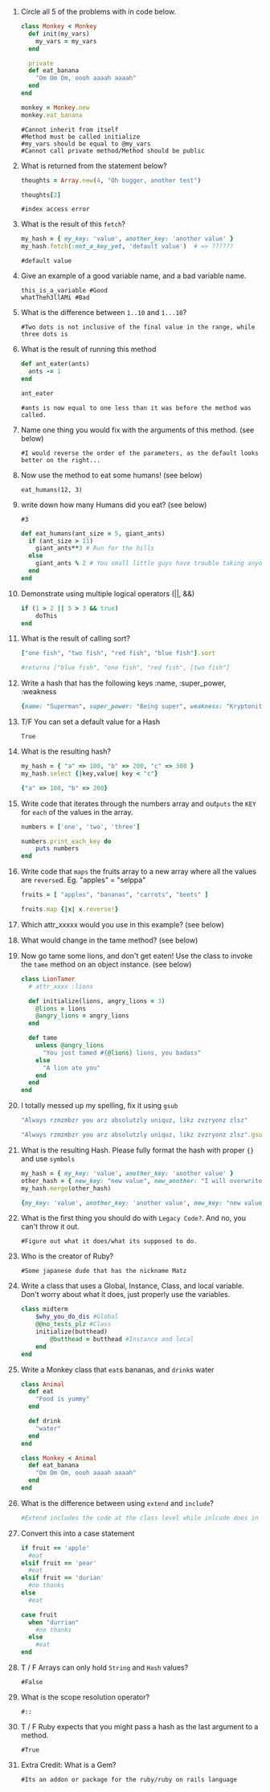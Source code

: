 1. Circle all 5 of the problems with in code below.

	```ruby
	class Monkey < Monkey
	  def init(my_vars)
	    my_vars = my_vars
	  end

	  private
	  def eat_banana
	    "Om Om Om, oooh aaaah aaaah"
	  end
	end

	monkey = Monkey.new
	monkey.eat_banana
	```
	```
	#Cannot inherit from itself
	#Method must be called initialize
	#my_vars should be equal to @my_vars
	#Cannot call private method/Method should be public
	```

1. What is returned from the statement below?

	```ruby
	thoughts = Array.new(4, "Oh bugger, another test")

	thoughts[2]
	```
	```
	#index access error
	```

1. What is the result of this `fetch`?

	```ruby
	my_hash = { my_key: 'value', another_key: 'another value' }
	my_hash.fetch(:not_a_key_yet, 'default value')  # => ??????
	```
	```
	#default value
	```

1. Give an example of a good variable name, and a bad variable name.
	```
	this_is_a_variable #Good
	whatTheh3llAMi #Bad
	```

1. What is the difference between `1..10` and `1...10`?
	```
	#Two dots is not inclusive of the final value in the range, while three dots is
	```

1. What is the result of running this method

	```ruby
	def ant_eater(ants)
	  ants -= 1
	end

	ant_eater
	```
	```
	#ants is now equal to one less than it was before the method was called.
	```

1. Name one thing you would fix with the arguments of this method. (see below)
	```
	#I would reverse the order of the parameters, as the default looks better on the right...
	```
1. Now use the method to eat some humans! (see below)
	```
	eat_humans(12, 3)
	```
1. write down how many Humans did you eat? (see below)
	```
	#3
	```

	```ruby
	def eat_humans(ant_size = 5, giant_ants)
	  if (ant_size > 11)
	    giant_ants**3 # Run for the hills
	  else
	    giant_ants % 2 # You small little guys have trouble taking anyone down.
	  end
	end
	```

1. Demonstrate using multiple logical operators (||, &&)
	```ruby
	if (1 > 2 || 5 > 3 && true)
		doThis
	end
	```

1. What is the result of calling sort?

	```ruby
	["one fish", "two fish", "red fish", "blue fish"].sort
	```
	```ruby
	#returns ["blue fish", "one fish", "red fish", [two fish"]
	```

1. Write a hash that has the following keys :name, :super_power, :weakness
	```ruby
	{name: "Superman", super_power: "Being super", weakness: "Kryptonite"}
	```

1. T/F You can set a default value for a Hash
	```
	True
	```


1. What is the resulting hash?

	```ruby
	my_hash = { "a" => 100, "b" => 200, "c" => 300 }
	my_hash.select {|key,value| key < "c"}
	```
	```ruby
	{"a" => 100, "b" => 200}
	```

1. Write code that iterates through the numbers array and out`puts` the `KEY` for `each` of the values in the array.

	```ruby
	numbers = ['one', 'two', 'three']
	```
	```ruby
	numbers.print_each_key do
		puts numbers
	end
	```

1. Write code that `maps` the fruits array to a new array where all the values are `reverse`d. Eg. "apples" = "selppa"

	```ruby
	fruits = [ "apples", "bananas", "carrots", "beets" ]
	```
	```ruby
	fruits.map {|x| x.reverse!}
	```

1. Which attr_xxxxx would you use in this example? (see below)

1. What would change in the tame method? (see below)

1. Now go tame some lions, and don't get eaten! Use the class to invoke the `tame` method on an object instance. (see below)

	```ruby
	class LionTamer
	  # attr_xxxx :lions

	  def initialize(lions, angry_lions = 3)
	    @lions = lions
	    @angry_lions = angry_lions
	  end

	  def tame
	    unless @angry_lions
	      "You just tamed #{@lions} lions, you badass"
	    else
	      "A lion ate you"
	    end
	  end
	end
	```


1. I totally messed up my spelling, fix it using `gsub`

	```ruby
	"Always rzmzmbzr you arz absolutzly uniquz, likz zvzryonz zlsz"
	```
	```ruby
	"Always rzmzmbzr you arz absolutzly uniquz, likz zvzryonz zlsz".gsub("z", "e") #Idk...
	```

1. What is the resulting Hash. Please fully format the hash with proper `{}` and use `symbols`

	  ```ruby
	  my_hash = { my_key: 'value', another_key: 'another value' }
	  other_hash = { new_key: "new value", new_another: "I will overwrite or will I?"}
	  my_hash.merge(other_hash)
	```
	```ruby
	{my_key: 'value', another_key: 'another value', new_key: "new value", new_another: "I will overwrite or will I?"}
	```

1. What is the first thing you should do with `Legacy Code?`. And no, you can't throw it out.
	```
	#Figure out what it does/what its supposed to do.
	```

1. Who is the creator of Ruby?
	```
	#Some japanese dude that has the nickname Matz
	```

1. Write a class that uses a Global, Instance, Class, and local variable. Don't worry about what it does, just properly use the variables.
	```ruby
	class midterm
		$why_you_do_dis #Global
		@@no_tests_plz #Class
		initialize(butthead)
			@butthead = butthead #Instance and local
		end
	end
	```

1. Write a Monkey class that `eat`s bananas, and `drink`s water

	```ruby
	class Animal
	  def eat
	    "Food is yummy"
	  end

	  def drink
	    "water"
	  end
	end
	```
	```ruby
	class Monkey < Animal
	  def eat_banana
	    "Om Om Om, oooh aaaah aaaah"
	  end
	end
	```

1. What is the difference between using `extend` and `include`?
	```ruby
	#Extend includes the code at the class level while inlcude does in at instance level
	```

1. Convert this into a case statement

	```ruby
	if fruit == 'apple'
	  #eat
	elsif fruit == 'pear'
	  #eat
	elsif fruit == 'durian'
	  #no thanks
	else
	  #eat
	```
	```ruby
	case fruit
	  when "durrian"
	    #no thanks
	  else
	    #eat
	end
	```
	
1.  T  /  F Arrays can only hold `String` and `Hash` values?
	```
	#False
	```

1.  What is the scope resolution operator?
	```
	#::
	```

1. T / F Ruby expects that you might pass a hash as the last argument to a method.
	```
	#True
	```

1. Extra Credit: What is a Gem?
	```
	#Its an addon or package for the ruby/ruby on rails language
	```
